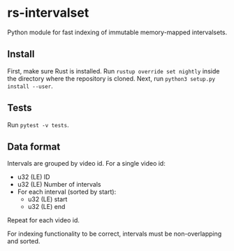 # rs-intervalset

Python module for fast indexing of immutable memory-mapped intervalsets.

## Install

First, make sure Rust is installed. Run `rustup override set nightly` inside the directory where the repository is cloned. Next, run `python3 setup.py install --user`.

## Tests

Run `pytest -v tests`.

## Data format

Intervals are grouped by video id. For a single video id:
 - u32 (LE) ID
 - u32 (LE) Number of intervals
 - For each interval (sorted by start):
    - u32 (LE) start
    - u32 (LE) end

Repeat for each video id.

For indexing functionality to be correct, intervals must be non-overlapping and
sorted.
